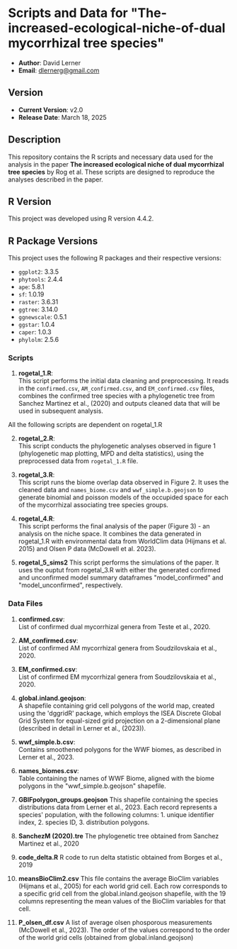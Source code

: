 # Scripts and Data for "The-increased-ecological-niche-of-dual mycorrhizal tree species"

- **Author**: David Lerner
- **Email**: dlernerg@gmail.com

## Version

- **Current Version**: v2.0
- **Release Date**: March 18, 2025

## Description

This repository contains the R scripts and necessary data used for the analysis in the paper **The increased ecological niche of dual mycorrhizal tree species** by Rog et al. These scripts are designed to reproduce the analyses described in the paper.

## R Version

This project was developed using R version 4.4.2.

## R Package Versions

This project uses the following R packages and their respective versions:

- `ggplot2`: 3.3.5
- `phytools`: 2.4.4
- `ape`: 5.8.1
- `sf`: 1.0.19
- `raster`: 3.6.31
- `ggtree`: 3.14.0
- `ggnewscale`: 0.5.1
- `ggstar`: 1.0.4
- `caper`: 1.0.3
- `phylolm`: 2.5.6

### Scripts

1. **rogetal_1.R**:  
   This script performs the initial data cleaning and preprocessing. It reads in the `confirmed.csv`, `AM_confirmed.csv`, and `EM_confirmed.csv` files, combines the confirmed tree species with a phylogenetic tree from Sanchez Martinez et al., (2020) and outputs cleaned data that will be used in subsequent analysis.

All the following scripts are dependent on rogetal_1.R

2. **rogetal_2.R**:  
   This script conducts the phylogenetic analyses observed in figure 1 (phylogenetic map plotting, MPD and delta statistics), using the preprocessed data from `rogetal_1.R` file. 

3. **rogetal_3.R**:  
   This script runs the biome overlap data observed in Figure 2. It uses the cleaned data and `names_biome.csv` and `wwf_simple.b.geojson` to generate binomial and poisson models of the occupided space for each of the mycorrhizal associating tree species groups.

4. **rogetal_4.R**:  
   This script performs the final analysis of the paper (Figure 3) - an analysis on the niche space. It combines the data generated in rogetal_1.R with environmental data from WorldClim data (Hijmans et al. 2015) and Olsen P data (McDowell et al. 2023).

5. **rogetal_5_sims2**
   This script performs the simulations of the paper. It uses the ouptut from rogetal_3.R with either the generated confirmed and unconfirmed model summary dataframes "model_confirmed" and "model_unconfirmed", respectively.
     
### Data Files

1. **confirmed.csv**:  
   List of confirmed dual mycorrhizal genera from Teste et al., 2020.

2. **AM_confirmed.csv**:  
   List of confirmed AM mycorrhizal genera from Soudzilovskaia et al., 2020.

3. **EM_confirmed.csv**:  
   List of confirmed EM mycorrhizal genera from Soudzilovskaia et al., 2020.

4. **global.inland.geojson**:  
   A shapefile containing grid cell polygons of the world map, created using the 'dggridR' package, which employs the ISEA Discrete Global Grid System for equal-sized grid projection on a 2-dimensional plane (described in detail in Lerner et al., (2023)).

5. **wwf_simple.b.csv**:  
   Contains smoothened polygons for the WWF biomes, as described in Lerner et al., 2023.

6. **names_biomes.csv**:  
   Table containing the names of WWF Biome, aligned with the biome polygons in the "wwf_simple.b.geojson" shapefile. 

7. **GBIFpolygon_groups.geojson**
   This shapefile containing the species distributions data from Lerner et al., 2023. Each record represents a species' population, with the following columns: 1. unique identifier index, 2. species ID, 3. distribution polygons.  

8. **SanchezM (2020).tre**
   The phylogenetic tree obtained from Sanchez Martinez et al., 2020

9. **code_delta.R**
    R code to run delta statistic obtained from Borges et al., 2019

10. **meansBioClim2.csv**
    This file contains the average BioClim variables (Hijmans et al., 2005) for each world grid cell. Each row corresponds to a specific grid cell from the global.inland.geojson shapefile, with the 19 columns representing the mean values of the BioClim variables for that cell.
    
11. **P_olsen_df.csv**
    A list of average olsen phosporous measurements (McDowell et al., 2023). The order of the values correspond to the order of the world grid cells (obtained from global.inland.geojson) 

